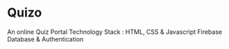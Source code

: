 # Quizo
An online Quiz Portal
Technology Stack : 
HTML, CSS & Javascript
Firebase Database & Authentication
